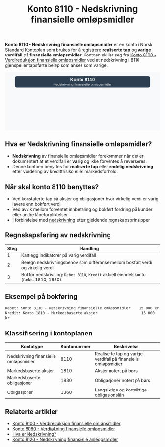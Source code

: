 ﻿---
title: "Konto 8110 - Nedskrivning finansielle omløpsmidler"
seoTitle: "8110-nedskrivning-finansielle-omlopsmidler"
description: '**Konto 8110 - Nedskrivning finansielle omløpsmidler** er en konto i Norsk Standard Kontoplan som brukes for å registrere **realiserte tap** og **varige verdi...'
---

**Konto 8110 - Nedskrivning finansielle omløpsmidler** er en konto i Norsk Standard Kontoplan som brukes for å registrere **realiserte tap** og **varige verdifall** på **finansielle omløpsmidler**. Kontoen skiller seg fra [Konto 8100 - Verdireduksjon finansielle omløpsmidler](/blogs/kontoplan/8100-verdireduksjon-finansielle-omlopsmidler "Konto 8100 - Verdireduksjon finansielle omløpsmidler") ved at nedskrivning i 8110 gjenspeiler tapsførte beløp som anses som varige.

![Illustrasjon av konto 8110 nedskrivning finansielle omløpsmidler](8110-nedskrivning-finansielle-omlopsmidler-image.svg)

## Hva er Nedskrivning finansielle omløpsmidler?

* **Nedskrivning** av finansielle omløpsmidler forekommer når det er dokumentert at et verdifall er **varig** og ikke forventes å reverseres.
* Denne kontoen benyttes for **realiserte tap** eller **endelig nedskrivning** etter vurdering av kredittrisiko eller markedsforhold.

## Når skal konto 8110 benyttes?

* Ved konstaterte tap på aksjer og obligasjoner hvor virkelig verdi er varig lavere enn bokført verdi
* Ved avvik mellom forventet innbetaling og bokført fordring på kunder eller andre låneforpliktelser
* I forbindelse med [nedskrivning](/blogs/regnskap/hva-er-nedskrivning "Hva er Nedskrivning? Komplett Guide til Nedskrivning av Eiendeler") etter gjeldende regnskapsprinsipper

## Regnskapsføring av nedskrivning

| Steg | Handling                                                                                 |
|------|------------------------------------------------------------------------------------------|
| 1    | Kartlegg indikatorer på varig verdifall                                                 |
| 2    | Beregn nedskrivningsbehov som differanse mellom bokført verdi og virkelig verdi         |
| 3    | Bokfør nedskrivning: `Debet 8110`, `Kredit` aktuell eiendelskonto (f.eks. 1810, 1830)     |

## Eksempel på bokføring

```plaintext
Debet: Konto 8110 - Nedskrivning finansielle omløpsmidler    15 000 kr
Kredit: Konto 1810 - Markedsbaserte aksjer                    15 000 kr
```

## Klassifisering i kontoplanen

| Kontotype                             | Kontonummer | Beskrivelse                                                   |
|---------------------------------------|-------------|---------------------------------------------------------------|
| Nedskrivning finansielle omløpsmidler | 8110        | Realiserte tap og varige verdifall på finansielle omløpsmidler |
| Markedsbaserte aksjer                 | 1810        | Aksjer notert på børs                                          |
| Markedsbaserte obligasjoner           | 1830        | Obligasjoner notert på børs                                    |
| Obligasjoner                          | 1360        | Langsiktige og kortsiktige obligasjonslån                      |

## Relaterte artikler

* [Konto 8100 - Verdireduksjon finansielle omløpsmidler](/blogs/kontoplan/8100-verdireduksjon-finansielle-omlopsmidler "Konto 8100 - Verdireduksjon finansielle omløpsmidler")
* [Konto 8080 - Verdiøkning finansielle omløpsmidler](/blogs/kontoplan/8080-verdiokning-finansielle-omlopsmidler "Konto 8080 - Verdiøkning finansielle omløpsmidler")
* [Hva er Nedskrivning?](/blogs/regnskap/hva-er-nedskrivning "Hva er Nedskrivning? Komplett Guide til Nedskrivning av Eiendeler")
* [Konto 8120 - Nedskrivning finansielle anleggsmidler](/blogs/kontoplan/8120-nedskrivning-finansielle-anleggsmidler "Konto 8120 - Nedskrivning finansielle anleggsmidler")






